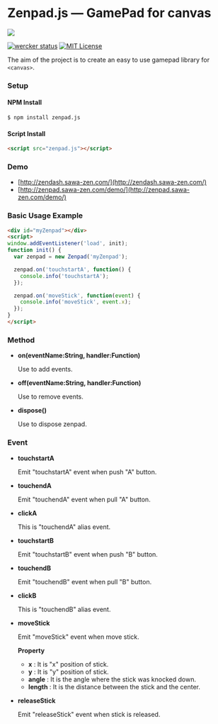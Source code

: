 # Zenpad.js — GamePad for canvas

![](https://github.com/sawa-zen/zenpad.js/wiki/images/zenpad_readme.png)

[![wercker status](https://app.wercker.com/status/6764b7988a279822959e792434e70223/s/master "wercker status")](https://app.wercker.com/project/byKey/6764b7988a279822959e792434e70223)
[![MIT License](http://img.shields.io/badge/license-MIT-blue.svg?style=flat)](LICENSE)

The aim of the project is to create an easy to use gamepad library for `<canvas>`.

### Setup

#### NPM Install

```bash
$ npm install zenpad.js
```

#### Script Install

```html
<script src="zenpad.js"></script>
```

### Demo

- [http://zendash.sawa-zen.com/](http://zendash.sawa-zen.com/)
- [http://zenpad.sawa-zen.com/demo/](http://zenpad.sawa-zen.com/demo/)

### Basic Usage Example

```html
<div id="myZenpad"></div>
<script>
window.addEventListener('load', init);
function init() {
  var zenpad = new Zenpad('myZenpad');

  zenpad.on('touchstartA', function() {
    console.info('touchstartA');
  });

  zenpad.on('moveStick', function(event) {
    console.info('moveStick', event.x);
  });
}
</script>
```

### Method

- **on(eventName:String, handler:Function)**

  Use to add events.

- **off(eventName:String, handler:Function)**

  Use to remove events.

- **dispose()**

  Use to dispose zenpad.

### Event

- **touchstartA**

  Emit "touchstartA" event when push "A" button.

- **touchendA**

  Emit "touchendA" event when pull "A" button.

- **clickA**

  This is "touchendA" alias event.

- **touchstartB**

  Emit "touchstartB" event when push "B" button.

- **touchendB**

  Emit "touchendB" event when pull "B" button.

- **clickB**

  This is "touchendB" alias event.

- **moveStick**

  Emit "moveStick" event when move stick.

  **Property**
  - **x** : It is "x" position of stick.
  - **y** : It is "y" position of stick.
  - **angle** : It is the angle where the stick was knocked down.
  - **length** : It is the distance between the stick and the center.


- **releaseStick**

  Emit "releaseStick" event when stick is released.
